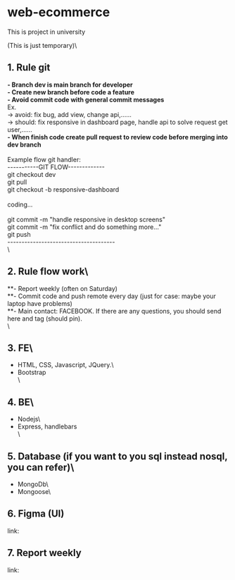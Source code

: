 # web-ecommerce
This is project in university

(This is just temporary)\

## 1. Rule git
**- Branch dev is main branch for developer**\
**- Create new branch before code a feature**\
**- Avoid commit code with general commit messages**\
Ex.\
-> avoid: fix bug, add view, change api,......\
-> should: fix responsive in dashboard page, handle api to solve request get user,......\
**- When finish code create pull request to review code before merging into dev branch**\
\
Example flow git handler:\
-----------GIT FLOW-------------\
git checkout dev\
git pull\
git checkout -b responsive-dashboard\
\
coding...\
\
git commit -m "handle responsive in desktop screens"\
git commit -m "fix conflict and do something more..."\
git push\
--------------------------------------\
\
## 2. Rule flow work\
**- Report weekly (often on Saturday)\
**- Commit code and push remote every day (just for case: maybe your laptop have problems)\
**- Main contact: FACEBOOK. If there are any questions, you should send here and tag (should pin).\
\
## 3. FE\
- HTML, CSS, Javascript, JQuery.\
- Bootstrap\
\
## 4. BE\
- Nodejs\
- Express, handlebars\
\
## 5. Database (if you want to you sql instead nosql, you can refer)\
- MongoDb\
- Mongoose\

## 6. Figma (UI)
link: 

## 7. Report weekly
link:
